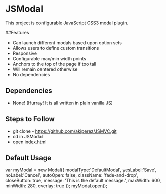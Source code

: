 # JSModal

This project is configurable JavaScript CSS3 modal plugin.

##Features

- Can launch different modals based upon option sets
- Allows users to define custom transitions
- Responsive
- Configurable max/min width points
- Anchors to the top of the page if too tall
- Will remain centered otherwise
- No dependencies

## Dependencies

- None! (Hurray! It is all written in plain vanilla JS)

## Steps to Follow

- git clone - https://github.com/akiperez/JSMVC.git
- cd in JSModal
- open index.html


## Default Usage

var myModal = new Modal({
	modalType:'DefaultModal',
  	yesLabel:'Save',
  	noLabel:'Cancel',
  	autoOpen: false,
  	className: 'fade-and-drop',
  	closeButton: true,
  	message: 'This is the default message.',
  	maxWidth: 600,
  	minWidth: 280,
  	overlay: true
});
myModal.open();